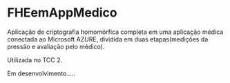 # FHEemAppMedico
Aplicação de criptografia homomórfica completa em uma aplicação médica conectada ao Microsoft AZURE, dividida em duas etapas(medições da pressão e avaliação pelo médico). 

Utilizada no TCC 2.

Em desenvolvimento.....
